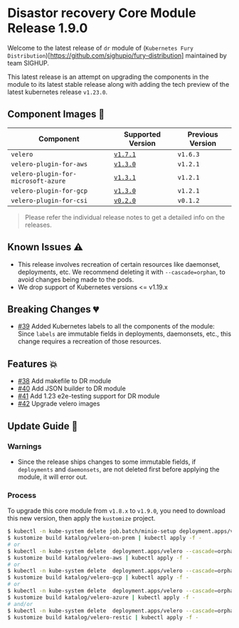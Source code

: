# Disastor recovery Core Module Release 1.9.0

Welcome to the latest release of `dr` module of (`Kubernetes Fury
Distribution`)[https://github.com/sighupio/fury-distribution] maintained by team
SIGHUP.

This latest release is an attempt on upgrading the components in the module to
its latest stable release along with adding the tech preview of the latest
kubernetes release `v1.23.0`.

## Component Images 🚢

| Component                           | Supported Version                                                                                 | Previous Version |
|-------------------------------------|---------------------------------------------------------------------------------------------------|------------------|
| `velero`                            | [`v1.7.1`](https://github.com/vmware-tanzu/velero/releases/tag/v1.7.1)                            | `v1.6.3`         |
| `velero-plugin-for-aws`             | [`v1.3.0`](https://github.com/vmware-tanzu/velero-plugin-for-aws/releases/tag/v1.3.0)             | `v1.2.1`         |
| `velero-plugin-for-microsoft-azure` | [`v1.3.1`](https://github.com/vmware-tanzu/velero-plugin-for-microsoft-azure/releases/tag/v1.3.1) | `v1.2.1`         |
| `velero-plugin-for-gcp`             | [`v1.3.0`](https://github.com/vmware-tanzu/velero-plugin-for-gcp/releases/tag/v1.3.0)             | `v1.2.1`         |
| `velero-plugin-for-csi`             | [`v0.2.0`](https://github.com/vmware-tanzu/velero-plugin-for-csi/releases/tag/v0.2.0)             | `v0.1.2`         |

> Please refer the individual release notes to get a detailed info on the
> releases.

## Known Issues ⚠️

- This release involves recreation of certain resources like daemonset, deployments, etc. We recommend deleting it with `--cascade=orphan`, to avoid changes being made to the pods.
- We drop support of Kubernetes versions <= v1.19.x

## Breaking Changes 💔

- [#39](https://github.com/sighupio/fury-kubernetes-opa/pull/39) Added Kubernetes labels to all the components of the module: Since `labels` are immutable fields in deployments, daemonsets, etc., this change requires a recreation of those resources.

## Features 💥

- [#38](https://github.com/sighupio/fury-kubernetes-opa/pull/38) Add makefile to DR module
- [#40](https://github.com/sighupio/fury-kubernetes-opa/pull/40) Add JSON builder to DR module
- [#41](https://github.com/sighupio/fury-kubernetes-opa/pull/41) Add 1.23 e2e-testing support for DR module
- [#42](https://github.com/sighupio/fury-kubernetes-opa/pull/42) Upgrade velero images

## Update Guide 🦮

### Warnings

- Since the release ships changes to some immutable fields, if `deployments` and `daemonsets`, are not deleted first before applying the module, it will error out.

### Process

To upgrade this core module from `v1.8.x` to `v1.9.0`, you need to download this new version, then apply the `kustomize` project.

```bash
$ kubectl -n kube-system delete job.batch/minio-setup deployment.apps/velero statefulset.apps/minio --cascade=orphan
$ kustomize build katalog/velero-on-prem | kubectl apply -f -
# or
$ kubectl -n kube-system delete  deployment.apps/velero --cascade=orphan
$ kustomize build katalog/velero-aws | kubectl apply -f -
# or
$ kubectl -n kube-system delete  deployment.apps/velero --cascade=orphan
$ kustomize build katalog/velero-gcp | kubectl apply -f -
# or
$ kubectl -n kube-system delete  deployment.apps/velero --cascade=orphan
$ kustomize build katalog/velero-azure | kubectl apply -f -
# and/or
$ kubectl -n kube-system delete  deployment.apps/velero --cascade=orphan
$ kustomize build katalog/velero-restic | kubectl apply -f -
```
